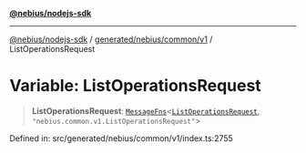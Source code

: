 [**@nebius/nodejs-sdk**](../../../../../README.md)

---

[@nebius/nodejs-sdk](../../../../../README.md) / [generated/nebius/common/v1](../README.md) / ListOperationsRequest

# Variable: ListOperationsRequest

> **ListOperationsRequest**: [`MessageFns`](../../../../../runtime/protos/core/interfaces/MessageFns.md)\<[`ListOperationsRequest`](../interfaces/ListOperationsRequest.md), `"nebius.common.v1.ListOperationsRequest"`\>

Defined in: src/generated/nebius/common/v1/index.ts:2755
